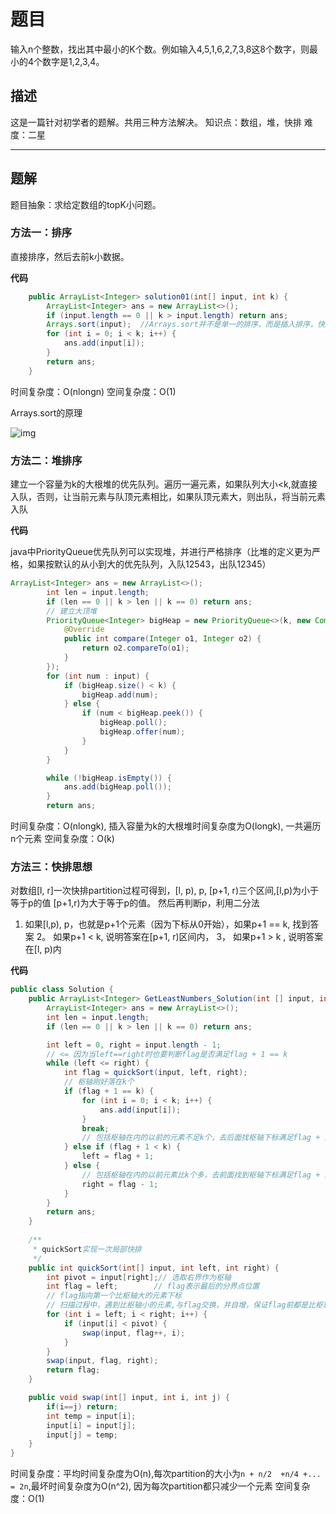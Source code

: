 # 题目

输入n个整数，找出其中最小的K个数。例如输入4,5,1,6,2,7,3,8这8个数字，则最小的4个数字是1,2,3,4。

## 描述

这是一篇针对初学者的题解。共用三种方法解决。
知识点：数组，堆，快排
难度：二星

------

## 题解

题目抽象：求给定数组的topK小问题。

### 方法一：排序

直接排序，然后去前k小数据。

**代码**

```java
	public ArrayList<Integer> solution01(int[] input, int k) {
        ArrayList<Integer> ans = new ArrayList<>();
        if (input.length == 0 || k > input.length) return ans;
        Arrays.sort(input);	 //Arrays.sort并不是单一的排序，而是插入排序，快速排序，归并排序三种排序的组合
        for (int i = 0; i < k; i++) {
            ans.add(input[i]);
        }
        return ans;
    }
```

时间复杂度：O(nlongn)
空间复杂度：O(1)

Arrays.sort的原理

![img](https://gitee.com/zero049/MyNoteImages/raw/master/9175374-e835c2da97f9d4d1.png)

### 方法二：堆排序

建立一个容量为k的大根堆的优先队列。遍历一遍元素，如果队列大小<k,就直接入队，否则，让当前元素与队顶元素相比，如果队顶元素大，则出队，将当前元素入队

**代码**

java中PriorityQueue优先队列可以实现堆，并进行严格排序（比堆的定义更为严格，如果按默认的从小到大的优先队列，入队12543，出队12345）

```java
ArrayList<Integer> ans = new ArrayList<>();
        int len = input.length;
        if (len == 0 || k > len || k == 0) return ans;
        // 建立大顶堆
        PriorityQueue<Integer> bigHeap = new PriorityQueue<>(k, new Comparator<Integer>() {
            @Override
            public int compare(Integer o1, Integer o2) {
                return o2.compareTo(o1);
            }
        });
        for (int num : input) {
            if (bigHeap.size() < k) {
                bigHeap.add(num);
            } else {
                if (num < bigHeap.peek()) {
                    bigHeap.poll();
                    bigHeap.offer(num);
                }
            }
        }

        while (!bigHeap.isEmpty()) {
            ans.add(bigHeap.poll());
        }
        return ans;
```

时间复杂度：O(nlongk), 插入容量为k的大根堆时间复杂度为O(longk), 一共遍历n个元素
空间复杂度：O(k)

### 方法三：快排思想

对数组[l, r]一次快排partition过程可得到，[l, p), p, [p+1, r)三个区间,[l,p)为小于等于p的值
[p+1,r)为大于等于p的值。
然后再判断p，利用二分法

1. 如果[l,p), p，也就是p+1个元素（因为下标从0开始），如果p+1 == k, 找到答案
   2。 如果p+1 < k, 说明答案在[p+1, r)区间内，
   3， 如果p+1 > k , 说明答案在[l, p)内 

**代码**

```java
public class Solution {
    public ArrayList<Integer> GetLeastNumbers_Solution(int [] input, int k) {
        ArrayList<Integer> ans = new ArrayList<>();
        int len = input.length;
        if (len == 0 || k > len || k == 0) return ans;

        int left = 0, right = input.length - 1;
		// <= 因为当left==right时也要判断flag是否满足flag + 1 == k
        while (left <= right) {
            int flag = quickSort(input, left, right);
            // 枢轴刚好落在k个
            if (flag + 1 == k) {
                for (int i = 0; i < k; i++) {
                    ans.add(input[i]);
                }
                break;
                // 包括枢轴在内的以前的元素不足k个，去后面找枢轴下标满足flag + 1 == k
            } else if (flag + 1 < k) {
                left = flag + 1;
            } else {
                // 包括枢轴在内的以前元素比k个多，去前面找到枢轴下标满足flag + 1 == k
                right = flag - 1;
            }
        }
        return ans;
    }
    
    /**
     * quickSort实现一次局部快排
     */
    public int quickSort(int[] input, int left, int right) {
        int pivot = input[right];// 选取右界作为枢轴
        int flag = left;        // flag表示最后的分界点位置
        // flag指向第一个比枢轴大的元素下标
        // 扫描过程中，遇到比枢轴小的元素,与flag交换，并自增，保证flag前都是比枢轴小的元素
        for (int i = left; i < right; i++) {
            if (input[i] < pivot) {
                swap(input, flag++, i);
            }
        }
        swap(input, flag, right);
        return flag;
    }

    public void swap(int[] input, int i, int j) {
        if(i==j) return;
        int temp = input[i];
        input[i] = input[j];
        input[j] = temp;
    }
}
```

时间复杂度：平均时间复杂度为O(n),每次partition的大小为`n + n/2  +n/4 +... = 2n`,最坏时间复杂度为O(n^2), 因为每次partition都只减少一个元素
空间复杂度：O(1)

